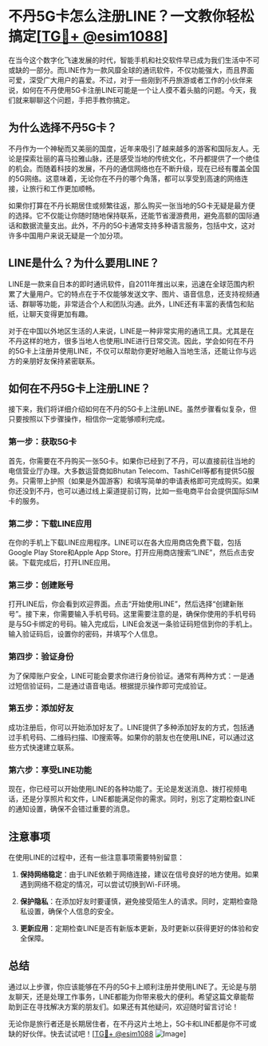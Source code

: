 # 不丹5G卡怎么注册LINE？一文教你轻松搞定[[TG💪+ @esim1088](https://t.me/s/esim1088)]

在当今这个数字化飞速发展的时代，智能手机和社交软件早已成为我们生活中不可或缺的一部分。而LINE作为一款风靡全球的通讯软件，不仅功能强大，而且界面可爱，深受广大用户的喜爱。不过，对于一些刚到不丹旅游或者工作的小伙伴来说，如何在不丹使用5G卡注册LINE可能是一个让人摸不着头脑的问题。今天，我们就来聊聊这个问题，手把手教你搞定。

## 为什么选择不丹5G卡？

不丹作为一个神秘而又美丽的国度，近年来吸引了越来越多的游客和国际友人。无论是探索壮丽的喜马拉雅山脉，还是感受当地的传统文化，不丹都提供了一个绝佳的机会。而随着科技的发展，不丹的通信网络也在不断升级，现在已经有覆盖全国的5G网络。这意味着，无论你在不丹的哪个角落，都可以享受到高速的网络连接，让旅行和工作更加顺畅。

如果你打算在不丹长期居住或频繁往返，那么购买一张当地的5G卡无疑是最方便的选择。它不仅能让你随时随地保持联系，还能节省漫游费用，避免高额的国际通话和数据流量支出。此外，不丹的5G卡通常支持多种语言服务，包括中文，这对许多中国用户来说无疑是一个加分项。

## LINE是什么？为什么要用LINE？

LINE是一款来自日本的即时通讯软件，自2011年推出以来，迅速在全球范围内积累了大量用户。它的特点在于不仅能够发送文字、图片、语音信息，还支持视频通话、群聊等功能，非常适合个人和团队沟通。此外，LINE还有丰富的表情包和贴纸，让聊天变得更加有趣。

对于在中国以外地区生活的人来说，LINE是一种非常实用的通讯工具。尤其是在不丹这样的地方，很多当地人也使用LINE进行日常交流。因此，学会如何在不丹的5G卡上注册并使用LINE，不仅可以帮助你更好地融入当地生活，还能让你与远方的亲朋好友保持紧密联系。

## 如何在不丹5G卡上注册LINE？

接下来，我们将详细介绍如何在不丹的5G卡上注册LINE。虽然步骤看似复杂，但只要按照以下步骤操作，相信你一定能够顺利完成。

### 第一步：获取5G卡

首先，你需要在不丹购买一张5G卡。如果你已经到了不丹，可以直接前往当地的电信营业厅办理。大多数运营商如Bhutan Telecom、TashiCell等都有提供5G服务。只需带上护照（如果是外国游客）和填写简单的申请表格即可完成购买。如果你还没到不丹，也可以通过线上渠道提前订购，比如一些电商平台会提供国际SIM卡的服务。

### 第二步：下载LINE应用

在你的手机上下载LINE应用程序。LINE可以在各大应用商店免费下载，包括Google Play Store和Apple App Store。打开应用商店搜索“LINE”，然后点击安装。下载完成后，打开LINE应用。

### 第三步：创建账号

打开LINE后，你会看到欢迎界面。点击“开始使用LINE”，然后选择“创建新账号”。接下来，你需要输入手机号码。这里需要注意的是，确保你使用的手机号码是与5G卡绑定的号码。输入完成后，LINE会发送一条验证码短信到你的手机上。输入验证码后，设置你的密码，并填写个人信息。

### 第四步：验证身份

为了保障账户安全，LINE可能会要求你进行身份验证。通常有两种方式：一是通过短信验证码，二是通过语音电话。根据提示操作即可完成验证。

### 第五步：添加好友

成功注册后，你可以开始添加好友了。LINE提供了多种添加好友的方式，包括通过手机号码、二维码扫描、ID搜索等。如果你的朋友也在使用LINE，可以通过这些方式快速建立联系。

### 第六步：享受LINE功能

现在，你已经可以开始使用LINE的各种功能了。无论是发送消息、拨打视频电话，还是分享照片和文件，LINE都能满足你的需求。同时，别忘了定期检查LINE的通知设置，确保不会错过重要的消息。

## 注意事项

在使用LINE的过程中，还有一些注意事项需要特别留意：

1. **保持网络稳定**：由于LINE依赖于网络连接，建议在信号良好的地方使用。如果遇到网络不稳定的情况，可以尝试切换到Wi-Fi环境。
   
2. **保护隐私**：在添加好友时要谨慎，避免接受陌生人的请求。同时，定期检查隐私设置，确保个人信息的安全。

3. **更新应用**：定期检查LINE是否有新版本更新，及时更新以获得更好的体验和安全保障。

## 总结

通过以上步骤，你应该能够在不丹的5G卡上顺利注册并使用LINE了。无论是与朋友聊天，还是处理工作事务，LINE都能为你带来极大的便利。希望这篇文章能帮助到正在寻找解决方案的朋友们。如果还有其他疑问，欢迎随时留言讨论！

无论你是旅行者还是长期居住者，在不丹这片土地上，5G卡和LINE都是你不可或缺的好伙伴。快去试试吧！[[TG💪+ @esim1088](https://t.me/s/esim1088) ![Image](https://i.postimg.cc/4NQfJmqS/Snipaste-2025-05-13-00-14-12.png)]